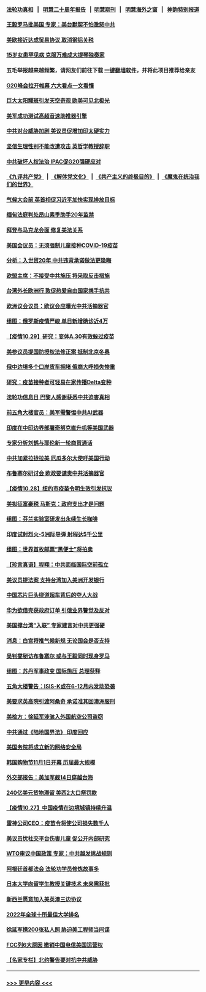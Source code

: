 #### [法轮功真相](https://github.com/gfw-breaker/truth/blob/master/README.md?t=0) &nbsp;&nbsp;|&nbsp;&nbsp; [明慧二十周年报告](https://github.com/gfw-breaker/mh-reports/blob/master/README.md?t=0) &nbsp;&nbsp;|&nbsp;&nbsp;[明慧期刊](https://github.com/gfw-breaker/mh-qikan) &nbsp;&nbsp;|&nbsp;&nbsp; [明慧海外之窗](https://github.com/gfw-breaker/mh-news/blob/master/README.md?t=0) &nbsp;&nbsp;|&nbsp;&nbsp; [神韵特别报道](https://github.com/gfw-breaker/mh-news/blob/master/shenyun.md?t=0)
#### [王毅罗马批美国 专家：美台默契不怕激怒中共](../pages/nsc418/n13341346.md?t=10310302) 
#### [美欧接近达成贸易协议 取消钢铝关税](../pages/nsc418/n13341241.md?t=10310302) 
#### [15岁女患罕见病 克服万难成大提琴独奏家](../pages/nsc418/n13340934.md?t=10310302) 
#### 五毛举报越来越频繁，请网友们前往下载 [一键翻墙软件](https://github.com/gfw-breaker/ssr-accounts)，并将此项目推荐给亲友
#### [G20峰会拉开帷幕 六大看点一文看懂](../pages/nsc418/n13341124.md?t=10310302) 
#### [巨大太阳耀斑引发天空奇观 欧美可见北极光](../pages/nsc418/n13340893.md?t=10310302) 
#### [美军成功测试高超音速助推器引擎](../pages/nsc418/n13340592.md?t=10310302) 
#### [中共对台威胁加剧 美议员促增加印太硬实力](../pages/nsc418/n13340448.md?t=10310302) 
#### [坚信生理性别不能改遭攻击 英哲学教授辞职](../pages/nsc418/n13340275.md?t=10310302) 
#### [中共破坏人权法治 IPAC促G20强硬应对](../pages/nsc418/n13340199.md?t=10310302) 
#### [《九评共产党》](https://github.com/begood0513/9ping.md/blob/master/README.md) &nbsp;|&nbsp; [《解体党文化》](../../../../jtdwh.md/blob/master/README.md)  &nbsp;|&nbsp; [《共产主义的终极目的》](../../../../gczydzjmd.md/blob/master/README.md) &nbsp;|&nbsp; [《魔鬼在统治我们的世界》](../../../../mgztzwmdsj.md/blob/master/README.md) 
#### [气候大会前 英首相促习近平加快实现排放目标](../pages/nsc418/n13339899.md?t=10310302) 
#### [缅甸法庭判处昂山素季助手20年监禁](../pages/nsc418/n13339896.md?t=10310302) 
#### [拜登与马克龙会面 修复美法关系](../pages/nsc418/n13339732.md?t=10310302) 
#### [美国会议员：无须强制儿童接种COVID-19疫苗](../pages/nsc418/n13339629.md?t=10310302) 
#### [分析：入世贸20年 中共违背承诺做法更隐晦](../pages/nsc418/n13339356.md?t=10310302) 
#### [欧盟主席：不接受中共施压 将采取反击措施](../pages/nsc418/n13339175.md?t=10310302) 
#### [台湾外长欧洲行 敦促热爱自由国家携手抗共](../pages/nsc418/n13339428.md?t=10310302) 
#### [欧洲议会议员：欧议会应曝光中共活摘器官](../pages/nsc418/n13336571.md?t=10310302) 
#### [组图：俄罗斯疫情严峻 单日新增确诊近4万](../pages/nsc418/n13338499.md?t=10310302) 
#### [【疫情10.29】研究：变体A.30有效躲过疫苗](../pages/nsc418/n13338503.md?t=10310302) 
#### [美参议员提国防授权法修正案 抵制北京冬奥](../pages/nsc418/n13337778.md?t=10310302) 
#### [俄中边境多个口岸货车拥堵 俄商大呼损失惨重](../pages/nsc418/n13337322.md?t=10310302) 
#### [研究：疫苗接种者可轻易在家传播Delta变种](../pages/nsc418/n13337203.md?t=10310302) 
#### [法轮功信息日 巴黎人感谢获悉中共迫害真相](../pages/nsc418/n13336701.md?t=10310302) 
#### [前五角大楼官员：美军需警惕中共AI武器](../pages/nsc418/n13337021.md?t=10310302) 
#### [印度在中印边界部署奇努克直升机等美国武器](../pages/nsc418/n13336948.md?t=10310302) 
#### [专家分析刘鹤与耶伦新一轮商贸通话](../pages/nsc418/n13336435.md?t=10310302) 
#### [中共加紧拉拢拉美 厄瓜多尔大使吁美国行动](../pages/nsc418/n13336535.md?t=10310302) 
#### [布鲁塞尔研讨会 欧政要谴责中共活摘器官](../pages/nsc418/n13336488.md?t=10310302) 
#### [【疫情10.28】纽约市疫苗令明生效引发抗议](../pages/nsc418/n13335695.md?t=10310302) 
#### [美拟征富豪税 马斯克：政府支出才是问题](../pages/nsc418/n13336134.md?t=10310302) 
#### [组图：芬兰实验室研发出永续生长咖啡](../pages/nsc418/n13335631.md?t=10310302) 
#### [印度试射烈火-5洲际导弹 射程达5千公里](../pages/nsc418/n13335429.md?t=10310302) 
#### [组图：世界首枚邮票“黑便士”将拍卖](../pages/nsc418/n13333241.md?t=10310302) 
#### [【珍言真语】程翔：中共面临国际空前孤立](../pages/nsc418/n13334671.md?t=10310302) 
#### [美议员提法案 支持台湾加入美洲开发银行](../pages/nsc418/n13334967.md?t=10310302) 
#### [中国芯片巨头绕道超车背后的夺人大战](../pages/nsc418/n13334786.md?t=10310302) 
#### [华为欲借壳获政府订单 引俄业界警觉及反对](../pages/nsc418/n13334603.md?t=10310302) 
#### [美国撑台湾“入联” 专家建言对中共更强硬](../pages/nsc418/n13334563.md?t=10310302) 
#### [消息：白宫将推气候新规 无论国会是否支持](../pages/nsc418/n13334714.md?t=10310302) 
#### [吴钊燮秘访布鲁塞尔 或与王毅同时现身罗马](../pages/nsc418/n13334407.md?t=10310302) 
#### [组图：苏丹军事政变 国际施压 总理获释](../pages/nsc418/n13332979.md?t=10310302) 
#### [五角大楼警告：ISIS-K或在6-12月内发动恐袭](../pages/nsc418/n13334332.md?t=10310302) 
#### [美要求英高院引渡阿桑奇 承诺准其回澳洲服刑](../pages/nsc418/n13333962.md?t=10310302) 
#### [美检方：徐延军涉骇入外国航空公司盗窃](../pages/nsc418/n13334091.md?t=10310302) 
#### [中共通过《陆地国界法》 印度回应](../pages/nsc418/n13333825.md?t=10310302) 
#### [美国务院将成立新的网络安全局](../pages/nsc418/n13333772.md?t=10310302) 
#### [韩国购物节11月1日开幕 历届最大规模](../pages/nsc418/n13333071.md?t=10310302) 
#### [外交部报告：美加军舰14日穿越台海](../pages/nsc418/n13333462.md?t=10310302) 
#### [240亿美元货物滞留 美西2大口祭罚款](../pages/nsc418/n13333330.md?t=10310302) 
#### [【疫情10.27】中国疫情在边境城镇持续升温](../pages/nsc418/n13332930.md?t=10310302) 
#### [雷神公司CEO：疫苗令将使公司损失数千人](../pages/nsc418/n13332726.md?t=10310302) 
#### [美议员忧社交平台伤害儿童 促公开内部研究](../pages/nsc418/n13332479.md?t=10310302) 
#### [WTO审议中国政策 专家：中共越发挑战规则](../pages/nsc418/n13329325.md?t=10310302) 
#### [阿根廷首都法会 法轮功学员修炼故事多](../pages/nsc418/n13331031.md?t=10310302) 
#### [日本大学向留学生教授关键技术 未来需获批](../pages/nsc418/n13331589.md?t=10310302) 
#### [新西兰愿意加入美英澳三边协议](../pages/nsc418/n13331584.md?t=10310302) 
#### [2022年全球十所最佳大学排名](../pages/nsc418/n13331373.md?t=10310302) 
#### [徐延军携200张私人照 胁迫美工程师当间谍](../pages/nsc418/n13331491.md?t=10310302) 
#### [FCC列6大原因 撤销中国电信美国运营权](../pages/nsc418/n13331452.md?t=10310302) 
#### [【名家专栏】北约警告要对抗中共威胁](../pages/nsc418/n13330929.md?t=10310302) 

----
#### [ >>> 更早内容 <<< ](../indexes/nsc418-earlier.md)
